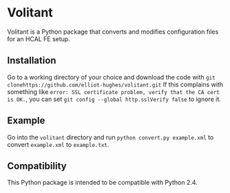 # Volitant
Volitant is a Python package that converts and modifies configuration files for an HCAL FE setup.

## Installation
Go to a working directory of your choice and download the code with
`git clonehttps://github.com/elliot-hughes/volitant.git`
If this complains with something like `error: SSL certificate problem, verify that the CA cert is OK.`, you can set `git config --global http.sslVerify false` to ignore it.

## Example
Go into the `volitant` directory and run
`python convert.py example.xml`
to convert `example.xml` to `example.txt`.

## Compatibility
This Python package is intended to be compatible with Python 2.4.
